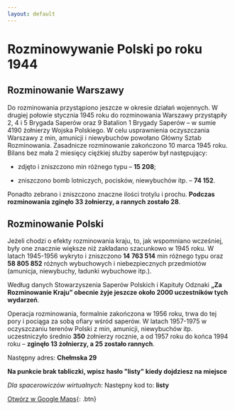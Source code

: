 ```yaml
---
layout: default
---
```



# Rozminowywanie Polski po roku 1944

## Rozminowanie Warszawy
Do rozminowania przystąpiono jeszcze w okresie działań wojennych. W drugiej połowie stycznia 1945 roku do rozminowania Warszawy przystąpiły 2, 4 i 5 Brygada Saperów oraz 9 Batalion 1 Brygady Saperów – w sumie 4190 żołnierzy Wojska Polskiego. W celu usprawnienia oczyszczania Warszawy z min, amunicji i niewybuchów powołano Główny Sztab Rozminowania. Zasadnicze rozminowanie zakończono 10 marca 1945 roku. Bilans bez mała 2 miesięcy ciężkiej służby saperów był następujący:

* zdjęto i zniszczono min różnego typu – **15 208**;

* zniszczono bomb lotniczych, pocisków, niewybuchów itp. – **74 152**.

Ponadto zebrano i zniszczono znaczne ilości trotylu i prochu. **Podczas rozminowania zginęło 33 żołnierzy, a rannych zostało 28**.

## Rozminowanie Polski
Jeżeli chodzi o efekty rozminowania kraju, to, jak wspomniano wcześniej, były one znacznie większe niż zakładano szacunkowo w 1945 roku. W latach 1945-1956 wykryto i zniszczono **14 763 514** min różnego typu oraz **58 805 852** różnych wybuchowych i niebezpiecznych przedmiotów (amunicja, niewybuchy, ładunki wybuchowe itp.).

Według danych Stowarzyszenia Saperów Polskich i Kapituły Odznaki **„Za Rozminowanie Kraju” obecnie żyje jeszcze około 2000 uczestników tych wydarzeń**.

Operacja rozminowania, formalnie zakończona w 1956 roku, trwa do tej pory i pociąga za sobą ofiary wśród saperów. W latach 1957-1975 w oczyszczaniu terenów Polski z min, amunicji, niewybuchów itp. uczestniczyło średnio **350** żołnierzy rocznie, a od 1957 roku do końca 1994 roku – **zginęło 13 żołnierzy, a 25 zostało rannych**.



Następny adres: **Chełmska 29**

**Na punkcie brak tabliczki, wpisz hasło "listy" kiedy dojdziesz na miejsce**


_Dla spacerowiczów wirtualnych:_
Następny kod to: **listy**

[Otwórz w Google Maps](https://www.google.com/maps/dir//aleja+Niepodleg%C5%82o%C5%9Bci+159,+02-555+Warszawa/@52.2063258,21.0083219,13z/data=!3m1!4b1!4m9!4m8!1m0!1m5!1m1!1s0x471eccdabf444221:0x9180cd238e38f938!2m2!1d21.0083219!2d52.2063258!3e3){: .btn}




